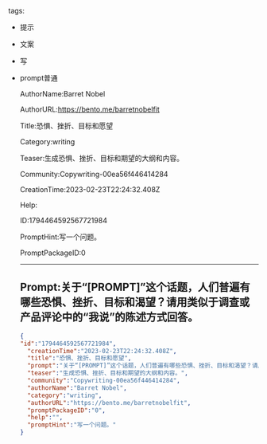   tags: 
- 提示
- 文案
- 写
- prompt普通

  AuthorName:Barret Nobel

  AuthorURL:https://bento.me/barretnobelfit

  Title:恐惧、挫折、目标和愿望

  Category:writing

  Teaser:生成恐惧、挫折、目标和期望的大纲和内容。

  Community:Copywriting-00ea56f446414284

  CreationTime:2023-02-23T22:24:32.408Z

  Help:

  ID:1794464592567721984

  PromptHint:写一个问题。

  PromptPackageID:0

  ---

  ## Prompt:关于“[PROMPT]”这个话题，人们普遍有哪些恐惧、挫折、目标和渴望？请用类似于调查或产品评论中的“我说”的陈述方式回答。

  ```json
  {
  "id":"1794464592567721984",
    "creationTime":"2023-02-23T22:24:32.408Z",
    "title":"恐惧、挫折、目标和愿望",
    "prompt":"关于“[PROMPT]”这个话题，人们普遍有哪些恐惧、挫折、目标和渴望？请用类似于调查或产品评论中的“我说”的陈述方式回答。",
    "teaser":"生成恐惧、挫折、目标和期望的大纲和内容。",
    "community":"Copywriting-00ea56f446414284",
    "authorName":"Barret Nobel",
    "category":"writing",
    "authorURL":"https://bento.me/barretnobelfit",
    "promptPackageID":"0",
    "help":"",
    "promptHint":"写一个问题。"
  }
  ```
